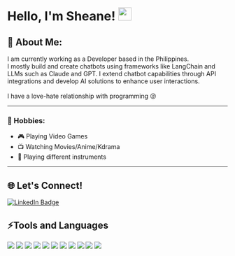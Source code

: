 <div>
    <h1>
        <b>Hello, I'm Sheane!</b> 
        <img src="https://media.giphy.com/media/hvRJCLFzcasrR4ia7z/giphy.gif" width="30px"/>
    </h1>
</div>

<div>
    <h2>
        <b>🦖 About Me:</b>
    </h2>
    <p>
        I am currently working as a Developer based in the Philippines.
        <br>
        I mostly build and create chatbots using frameworks like LangChain and LLMs such as Claude and GPT. I extend chatbot capabilities through API integrations and develop AI solutions to enhance user interactions.
        <br><br> 
        I have a love-hate relationship with programming 😜
        <br>
    </p>
    <hr>
    <h3>
        <b>🚀 Hobbies:</b>
    </h3>
        <ul>
            <li>🎮 Playing Video Games</li>
            <li>📺 Watching Movies/Anime/Kdrama</li>
            <li>🎵 Playing different instruments</li>
        </ul>
    <hr>
</div>

<div>
    <h2><b>🌐 Let's Connect!</b></h2>
    <div id="badges">
        <a href="https://www.linkedin.com/in/sheane-tolentino-23b875246/">
            <img src="https://img.shields.io/badge/LinkedIn-0077B5?style=for-the-badge&logo=linkedin&logoColor=white" alt="LinkedIn Badge"/>
        </a>
    </div>
</div>

<div>
    <h2><b>⚡Tools and Languages</b></h2>
    <img src="https://img.shields.io/badge/Python-FFD43B?style=for-the-badge&logo=python&logoColor=blue">
    <img src="https://img.shields.io/badge/HTML5-E34F26?style=for-the-badge&logo=html5&logoColor=white">
    <img src="https://img.shields.io/badge/CSS3-1572B6?style=for-the-badge&logo=css3&logoColor=white">
    <img src="https://img.shields.io/badge/JavaScript-F7DF1E?style=for-the-badge&logo=javascript&logoColor=black">
    <img src="https://img.shields.io/badge/Node.js-5FA04E.svg?style=for-the-badge&logo=nodedotjs&logoColor=white">
    <img src="https://img.shields.io/badge/Bootstrap-563D7C?style=for-the-badge&logo=bootstrap&logoColor=white">
    <img src="https://img.shields.io/badge/Figma-F24E1E?style=for-the-badge&logo=figma&logoColor=white">
    <img src="https://img.shields.io/badge/MySQL-005C84?style=for-the-badge&logo=mysql&logoColor=white">
    <img src="https://img.shields.io/badge/Hugging%20Face-FFD21E.svg?style=for-the-badge&logo=Hugging-Face&logoColor=black">
    <img src="https://img.shields.io/badge/Vercel-000000.svg?style=for-the-badge&logo=Vercel&logoColor=white">
    <img src="https://img.shields.io/badge/Render-000000.svg?style=for-the-badge&logo=Render&logoColor=white">
</div>

<!---
sheyn018/sheyn018 is a ✨ special ✨ repository because its `README.md` (this file) appears on your GitHub profile.
You can click the Preview link to take a look at your changes.
--->
